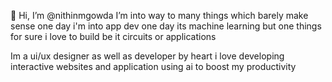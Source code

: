 👋 Hi, I’m @nithinmgowda 
I’m into way to many things which barely make sense 
one day i'm into app dev one day its machine learning 
but one things for sure i love to build be it circuits or applications


Im a ui/ux designer as well as developer by heart 
i love developing interactive websites and application using ai to boost 
my productivity

<!---
nithinmgowda/nithinmgowda is a ✨ special ✨ repository because its `README.md` (this file) appears on your GitHub profile.
You can click the Preview link to take a look at your changes.
--->
